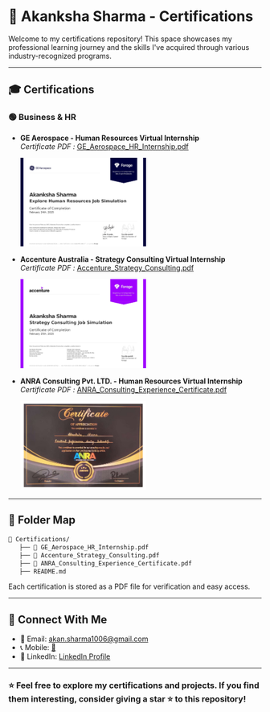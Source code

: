 # 📜 Akanksha Sharma - Certifications

Welcome to my certifications repository! This space showcases my professional learning journey and the skills I've acquired through various industry-recognized programs.

---

## 🎓 **Certifications**

### 🟢 **Business & HR**
- **GE Aerospace - Human Resources Virtual Internship**  
  *Certificate PDF :* [GE_Aerospace_HR_Internship.pdf](https://github.com/akankshasharmahr/certificates/GE_Aerospace_HR_Internship.pdf)<br>
  
  <a href="https://github.com/akankshasharmahr/certificates/blob/main/Certifications/GE_Aerospace_HR_Internship" target="_blank">
    <img src="https://github.com/akankshasharmahr/certificates/blob/main/Certifications/thumb/GE_Aerospace_HR_Internship.jpg" alt="DataCamp Certificate" width="250px">
  </a>
- **Accenture Australia - Strategy Consulting Virtual Internship**  
  *Certificate PDF :* [Accenture_Strategy_Consulting.pdf](https://github.com/akankshasharmahr/certificates/Accenture_Strategy_Consulting.pdf)<br>
  
  <a href="https://github.com/akankshasharmahr/certificates/blob/main/Certifications/Accenture_Strategy_Consulting" target="_blank">
    <img src="https://github.com/akankshasharmahr/certificates/blob/main/Certifications/thumb/Accenture_Strategy_Consulting.jpg" alt="DataCamp Certificate" width="250px">
  </a>
- **ANRA Consulting Pvt. LTD. - Human Resources Virtual Internship**  
  *Certificate PDF :* [ANRA_Consulting_Experience_Certificate.pdf](https://github.com/akankshasharmahr/certificates/ANRA_Consulting_Experience_Certificate.pdf)<br>
  
  <a href="https://github.com/akankshasharmahr/certificates/blob/main/Certifications/ANRA_Consulting_Experience_Certificate" target="_blank">
    <img src="https://github.com/akankshasharmahr/certificates/blob/main/Certifications/thumb/ANRA_Consulting_Experience_Certificate.jpg" alt="DataCamp Certificate" width="250px">
  </a>
 
---

## 📁 **Folder Map**
```
📂 Certifications/
   ├── 📜 GE_Aerospace_HR_Internship.pdf
   ├── 📜 Accenture_Strategy_Consulting.pdf
   ├── 📜 ANRA_Consulting_Experience_Certificate.pdf
   ├── README.md
```
Each certification is stored as a PDF file for verification and easy access.

---

## 🔗 **Connect With Me**
- 📧 Email: [akan.sharma1006@gmail.com](mailto:hirewithakanksha@gmail.com)
- 📞 Mobile: [📱](tel:+918085448328 )
- 💼 LinkedIn: [LinkedIn Profile](https://www.linkedin.com/in/akankshasharma-hr/)


---

### ⭐ Feel free to explore my certifications and projects. If you find them interesting, consider giving a star ⭐ to this repository!
